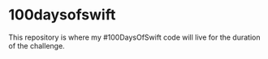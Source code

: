 # 100daysofswift
This repository is where my #100DaysOfSwift code will live for the duration of the challenge.
